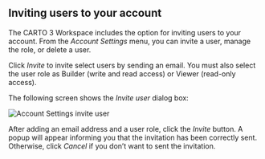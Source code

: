 ## Inviting users to your account 

The CARTO 3 Workspace includes the option for inviting users to your account. From the *Account Settings* menu, you can invite a user, manage the role, or delete a user.

Click *Invite* to invite select users by sending an email. You must also select the user role as Builder (write and read access) or Viewer (read-only access).

The following screen shows the *Invite user* dialog box:

![Account Settings invite user](/img/cloud-native-workspace/account-settings/account_settings_invite_user.png)

After adding an email address and a user role, click the *Invite* button. A popup will appear informing you that the invitation has been correctly sent. Otherwise, click *Cancel* if you don’t want to sent the invitation.